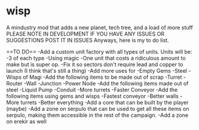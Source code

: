 # wisp
A  mindustry mod that adds a new planet, tech tree, and a load of more stuff
PLEASE NOTE
IN DEVELOPMENT
IF YOU HAVE ANY ISSUES OR SUGGESTIONS POST IT IN ISSUES
Anyways, here is my to do list.

==TO DO==
-Add a custom unit factory with all types of units.
Units will be:
 -3 of each type
 -Using magic
 -One unit that costs a ridiculous amount to make but is super op.
-Fix it so sectors don't require lead and copper to launch (I think that's still a thing)
-Add more uses for
 -Empty Gems
 -Steel
 -Wisps of Magi
-Add the following items to be made out of scrap
 -Turret
 -Router
 -Wall
 -Junction 
 -Power Node
-Add the following items made out of steel
 -Liquid Pump
 -Conduit
 -More turrets
 -Faster Conveyor
-Add the following items using gems and wisps
 -Fastest conveyor
 -Better walls
 -More turrets
 -Better everything
-Add a core that can be built by the player (maybe)
-Add a zone on serpulo that can be used to get all these items on serpulo, 
making them accessible in the rest of the campaign. 
-Add a zone on erekir as well
